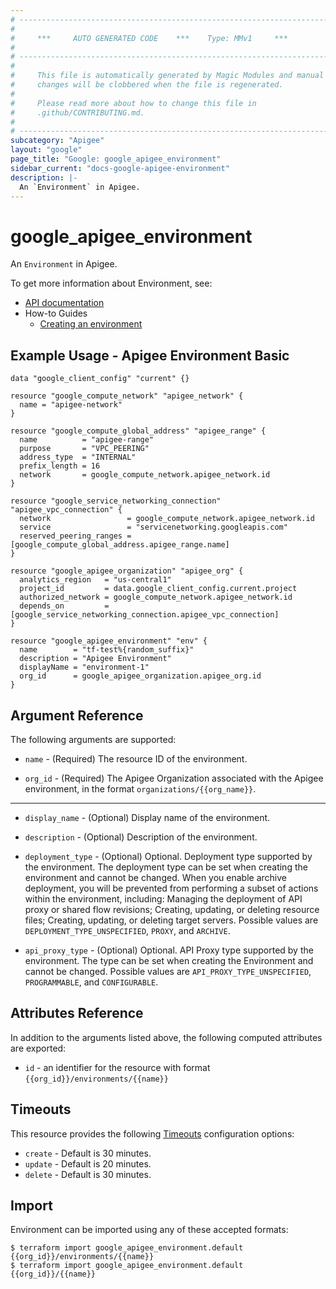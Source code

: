 ```yaml
---
# ----------------------------------------------------------------------------
#
#     ***     AUTO GENERATED CODE    ***    Type: MMv1     ***
#
# ----------------------------------------------------------------------------
#
#     This file is automatically generated by Magic Modules and manual
#     changes will be clobbered when the file is regenerated.
#
#     Please read more about how to change this file in
#     .github/CONTRIBUTING.md.
#
# ----------------------------------------------------------------------------
subcategory: "Apigee"
layout: "google"
page_title: "Google: google_apigee_environment"
sidebar_current: "docs-google-apigee-environment"
description: |-
  An `Environment` in Apigee.
---
```


# google\_apigee\_environment

An `Environment` in Apigee.


To get more information about Environment, see:

* [API documentation](https://cloud.google.com/apigee/docs/reference/apis/apigee/rest/v1/organizations.environments/create)
* How-to Guides
    * [Creating an environment](https://cloud.google.com/apigee/docs/api-platform/get-started/create-environment)

## Example Usage - Apigee Environment Basic


```hcl
data "google_client_config" "current" {}

resource "google_compute_network" "apigee_network" {
  name = "apigee-network"
}

resource "google_compute_global_address" "apigee_range" {
  name          = "apigee-range"
  purpose       = "VPC_PEERING"
  address_type  = "INTERNAL"
  prefix_length = 16
  network       = google_compute_network.apigee_network.id
}

resource "google_service_networking_connection" "apigee_vpc_connection" {
  network                 = google_compute_network.apigee_network.id
  service                 = "servicenetworking.googleapis.com"
  reserved_peering_ranges = [google_compute_global_address.apigee_range.name]
}

resource "google_apigee_organization" "apigee_org" {
  analytics_region   = "us-central1"
  project_id         = data.google_client_config.current.project
  authorized_network = google_compute_network.apigee_network.id
  depends_on         = [google_service_networking_connection.apigee_vpc_connection]
}

resource "google_apigee_environment" "env" {
  name        = "tf-test%{random_suffix}"
  description = "Apigee Environment"
  displayName = "environment-1"
  org_id      = google_apigee_organization.apigee_org.id
}
```

## Argument Reference

The following arguments are supported:


* `name` -
  (Required)
  The resource ID of the environment.

* `org_id` -
  (Required)
  The Apigee Organization associated with the Apigee environment,
  in the format `organizations/{{org_name}}`.


- - -


* `display_name` -
  (Optional)
  Display name of the environment.

* `description` -
  (Optional)
  Description of the environment.

* `deployment_type` -
  (Optional)
  Optional. Deployment type supported by the environment. The deployment type can be
  set when creating the environment and cannot be changed. When you enable archive
  deployment, you will be prevented from performing a subset of actions within the
  environment, including:
  Managing the deployment of API proxy or shared flow revisions;
  Creating, updating, or deleting resource files;
  Creating, updating, or deleting target servers.
  Possible values are `DEPLOYMENT_TYPE_UNSPECIFIED`, `PROXY`, and `ARCHIVE`.

* `api_proxy_type` -
  (Optional)
  Optional. API Proxy type supported by the environment. The type can be set when creating
  the Environment and cannot be changed.
  Possible values are `API_PROXY_TYPE_UNSPECIFIED`, `PROGRAMMABLE`, and `CONFIGURABLE`.


## Attributes Reference

In addition to the arguments listed above, the following computed attributes are exported:

* `id` - an identifier for the resource with format `{{org_id}}/environments/{{name}}`


## Timeouts

This resource provides the following
[Timeouts](/docs/configuration/resources.html#timeouts) configuration options:

- `create` - Default is 30 minutes.
- `update` - Default is 20 minutes.
- `delete` - Default is 30 minutes.

## Import


Environment can be imported using any of these accepted formats:

```
$ terraform import google_apigee_environment.default {{org_id}}/environments/{{name}}
$ terraform import google_apigee_environment.default {{org_id}}/{{name}}
```
